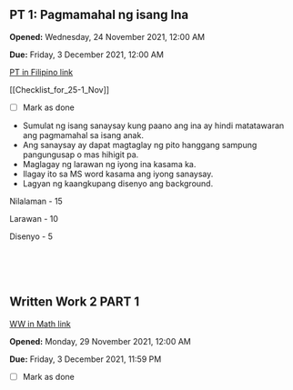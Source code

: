 ## PT 1: Pagmamahal ng isang Ina



**Opened:** Wednesday, 24 November 2021, 12:00 AM

**Due:** Friday, 3 December 2021, 12:00 AM

[PT in Filipino link](https://letrancalamba.educere.com.ph/mod/assign/view.php?id=19046)

[[Checklist_for_25-1_Nov]]

- [ ]  Mark as done

-   Sumulat ng isang sanaysay kung paano ang ina ay hindi matatawaran ang pagmamahal sa isang anak.
-   Ang sanaysay ay dapat magtaglay ng pito hanggang sampung pangungusap o mas hihigit pa.
-   Maglagay ng larawan ng iyong ina kasama ka. 
-   Ilagay ito sa MS word kasama ang iyong sanaysay.
-   Lagyan ng kaangkupang disenyo ang background. 

Nilalaman - 15

Larawan - 10

Disenyo - 5



<br><br><br>

##   Written Work 2 PART 1

[WW in Math link](https://letrancalamba.educere.com.ph/mod/assign/view.php?id=19635)

**Opened:** Monday, 29 November 2021, 12:00 AM

**Due:** Friday, 3 December 2021, 11:59 PM

- [ ] Mark as done